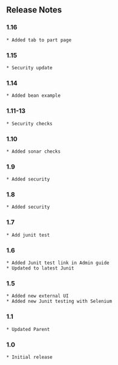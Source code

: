 ## Release Notes

### 1.16
    * Added tab to part page
### 1.15
    * Security update
### 1.14
    * Added bean example
### 1.11-13
    * Security checks
### 1.10
    * Added sonar checks
### 1.9
    * Added security
### 1.8
    * Added security
### 1.7
    * Add junit test
### 1.6
    * Added Junit test link in Admin guide
    * Updated to latest Junit
### 1.5
    * Added new external UI
    * Added new Junit testing with Selenium
### 1.1
    * Updated Parent
### 1.0
    * Initial release
